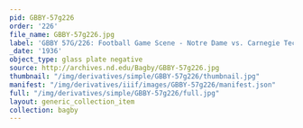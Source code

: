 ```yaml
---
pid: GBBY-57g226
order: '226'
file_name: GBBY-57g226.jpg
label: 'GBBY 57G/226: Football Game Scene - Notre Dame vs. Carnegie Tech - 1936'
_date: '1936'
object_type: glass plate negative
source: http://archives.nd.edu/Bagby/GBBY-57g226.jpg
thumbnail: "/img/derivatives/simple/GBBY-57g226/thumbnail.jpg"
manifest: "/img/derivatives/iiif/images/GBBY-57g226/manifest.json"
full: "/img/derivatives/simple/GBBY-57g226/full.jpg"
layout: generic_collection_item
collection: bagby
---
```

